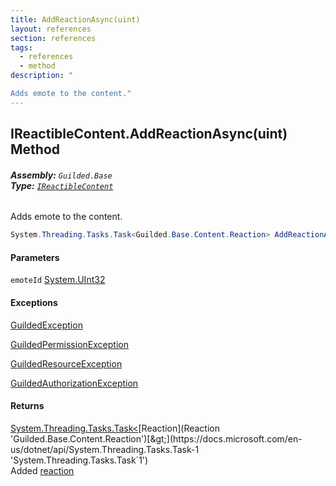```yaml
---
title: AddReactionAsync(uint)
layout: references
section: references
tags:
  - references
  - method
description: "

Adds emote to the content."
---
```


## IReactibleContent.AddReactionAsync(uint) Method
###### **Assembly:** `Guilded.Base`<br/>**Type:** [`IReactibleContent`](IReactibleContent 'Guilded.Base.Content.IReactibleContent')

Adds emote to the content.

```csharp
System.Threading.Tasks.Task<Guilded.Base.Content.Reaction> AddReactionAsync(uint emoteId);
```
#### Parameters

<a name='Guilded.Base.Content.IReactibleContent.AddReactionAsync(uint).emoteId'></a>

`emoteId` [System.UInt32](https://docs.microsoft.com/en-us/dotnet/api/System.UInt32 'System.UInt32')

#### Exceptions

[GuildedException](GuildedException 'Guilded.Base.GuildedException')

[GuildedPermissionException](GuildedPermissionException 'Guilded.Base.GuildedPermissionException')

[GuildedResourceException](GuildedResourceException 'Guilded.Base.GuildedResourceException')

[GuildedAuthorizationException](GuildedAuthorizationException 'Guilded.Base.GuildedAuthorizationException')

#### Returns
[System.Threading.Tasks.Task&lt;](https://docs.microsoft.com/en-us/dotnet/api/System.Threading.Tasks.Task-1 'System.Threading.Tasks.Task`1')[Reaction](Reaction 'Guilded.Base.Content.Reaction')[&gt;](https://docs.microsoft.com/en-us/dotnet/api/System.Threading.Tasks.Task-1 'System.Threading.Tasks.Task`1')  
Added [reaction](Reaction 'Guilded.Base.Content.Reaction')